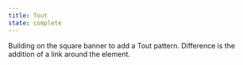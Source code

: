 ```yaml
---
title: Tout
state: complete
---
```

Building on the square banner to add a Tout pattern.  Difference is the addition of a link around the element.
